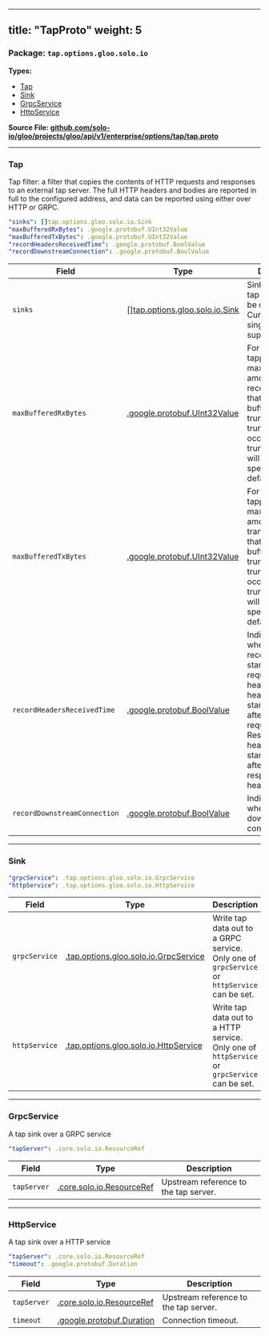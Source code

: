 
---
title: "TapProto"
weight: 5
---

<!-- Code generated by solo-kit. DO NOT EDIT. -->


### Package: `tap.options.gloo.solo.io` 
**Types:**


- [Tap](#tap)
- [Sink](#sink)
- [GrpcService](#grpcservice)
- [HttpService](#httpservice)
  



**Source File: [github.com/solo-io/gloo/projects/gloo/api/v1/enterprise/options/tap/tap.proto](https://github.com/solo-io/gloo/blob/main/projects/gloo/api/v1/enterprise/options/tap/tap.proto)**





---
### Tap

 
Tap filter: a filter that copies the contents of HTTP requests and responses
to an external tap server. The full HTTP headers and bodies are reported in
full to the configured address, and data can be reported using either over
HTTP or GRPC.

```yaml
"sinks": []tap.options.gloo.solo.io.Sink
"maxBufferedRxBytes": .google.protobuf.UInt32Value
"maxBufferedTxBytes": .google.protobuf.UInt32Value
"recordHeadersReceivedTime": .google.protobuf.BoolValue
"recordDownstreamConnection": .google.protobuf.BoolValue

```

| Field | Type | Description |
| ----- | ---- | ----------- | 
| `sinks` | [[]tap.options.gloo.solo.io.Sink](../tap.proto.sk/#sink) | Sinks to which tap data should be output. Currently, only a single sink is supported. |
| `maxBufferedRxBytes` | [.google.protobuf.UInt32Value](https://developers.google.com/protocol-buffers/docs/reference/csharp/class/google/protobuf/well-known-types/u-int-32-value) | For buffered tapping, the maximum amount of received body that will be buffered prior to truncation. If truncation occurs, the truncated field will be set. If not specified, the default is 1KiB. |
| `maxBufferedTxBytes` | [.google.protobuf.UInt32Value](https://developers.google.com/protocol-buffers/docs/reference/csharp/class/google/protobuf/well-known-types/u-int-32-value) | For buffered tapping, the maximum amount of transmitted body that will be buffered prior to truncation. If truncation occurs, the truncated field will be set. If not specified, the default is 1KiB. |
| `recordHeadersReceivedTime` | [.google.protobuf.BoolValue](https://developers.google.com/protocol-buffers/docs/reference/csharp/class/google/protobuf/well-known-types/bool-value) | Indicates whether tap filter records the time stamp for request/response headers. Request headers time stamp is stored after receiving request headers. Response headers time stamp is stored after receiving response headers. |
| `recordDownstreamConnection` | [.google.protobuf.BoolValue](https://developers.google.com/protocol-buffers/docs/reference/csharp/class/google/protobuf/well-known-types/bool-value) | Indicates whether report downstream connection info. |




---
### Sink



```yaml
"grpcService": .tap.options.gloo.solo.io.GrpcService
"httpService": .tap.options.gloo.solo.io.HttpService

```

| Field | Type | Description |
| ----- | ---- | ----------- | 
| `grpcService` | [.tap.options.gloo.solo.io.GrpcService](../tap.proto.sk/#grpcservice) | Write tap data out to a GRPC service. Only one of `grpcService` or `httpService` can be set. |
| `httpService` | [.tap.options.gloo.solo.io.HttpService](../tap.proto.sk/#httpservice) | Write tap data out to a HTTP service. Only one of `httpService` or `grpcService` can be set. |




---
### GrpcService

 
A tap sink over a GRPC service

```yaml
"tapServer": .core.solo.io.ResourceRef

```

| Field | Type | Description |
| ----- | ---- | ----------- | 
| `tapServer` | [.core.solo.io.ResourceRef](../../../../../../../../../solo-kit/api/v1/ref.proto.sk/#resourceref) | Upstream reference to the tap server. |




---
### HttpService

 
A tap sink over a HTTP service

```yaml
"tapServer": .core.solo.io.ResourceRef
"timeout": .google.protobuf.Duration

```

| Field | Type | Description |
| ----- | ---- | ----------- | 
| `tapServer` | [.core.solo.io.ResourceRef](../../../../../../../../../solo-kit/api/v1/ref.proto.sk/#resourceref) | Upstream reference to the tap server. |
| `timeout` | [.google.protobuf.Duration](https://developers.google.com/protocol-buffers/docs/reference/csharp/class/google/protobuf/well-known-types/duration) | Connection timeout. |





<!-- Start of HubSpot Embed Code -->
<script type="text/javascript" id="hs-script-loader" async defer src="//js.hs-scripts.com/5130874.js"></script>
<!-- End of HubSpot Embed Code -->
